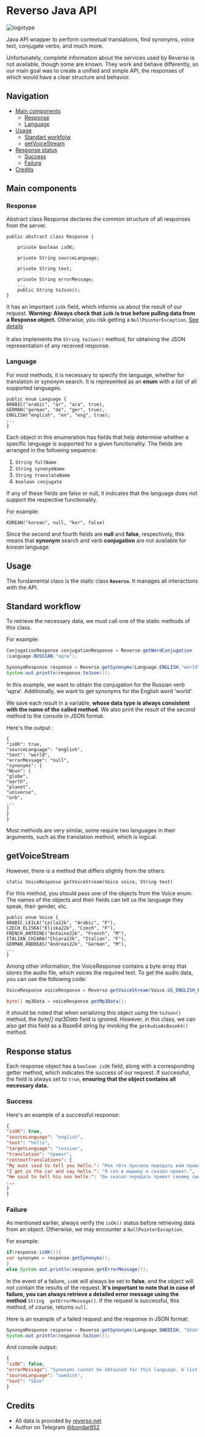 # Reverso Java API

![logotype](https://i.imgur.com/Mxbpi3N.jpeg)

Java API wrapper to perform contextual translations, 
 find synonyms, voice text, conjugate verbs, and much more.

Unfortunately,  complete information about the
services used by Reverso is not available, though some are known.
They work and behave differently, so our main goal was to create 
a unified and simple API, the responses of which would have a clear 
structure and behavior.
## Navigation
-   [Main components](#main-components)
    -   [Response](#response)
    -   [Language](#language)
-   [Usage](#usage)
    -   [Standart workfolw](#standard-workflow)
    -   [getVoiceStream](#getvoicestream)
-   [Response status](#response-status)
    -   [Success](#success)
    -   [Failure](#failure)
-   [Credits](#credits)

## Main components
### Response
Abstract class Response declares the common structure of all responses 
from the server.

```
public abstract class Response {

    private boolean isOK;

    private String sourceLanguage;

    private String text;

    private String errorMessage;
    ...
    public String toJson();
}
```
It has an important `isOk` field, which informs us 
about the result of our request.
**Warning: Always check that `isOk` is true before pulling 
data from a Response object.** Otherwise, you 
risk getting a `NullPointerException`. [See details](#failure) 
<br><br>
It also implements the `String toJson()` method,
for obtaining the JSON representation of any received response.
### Language
For most methods, it is necessary to specify the language, whether for 
translation or synonym search. It is represented as an **enum** with a 
list of all supported languages.
```
public enum Language {
ARABIC("arabic", "ar", "ara", true),
GERMAN("german", "de", "ger", true),
ENGLISH("english", "en", "eng", true);
...
}
```
Each object in this enumeration has fields that help determine whether
a specific language is supported for a given functionality. The fields 
are arranged in the following sequence:

1) `String fullName` <br>
2) `String synonymName` <br>
3) `String translateName` <br>
4) `boolean conjugate`

If any of these fields are false or null, it indicates that the language
does not support the respective functionality.

For example:

`KOREAN("korean", null, "kor", false)` 

Since the second and fourth fields are **null** and **false**, 
respectively, this means that **synonym** search and verb 
**conjugation** are not available for *korean* language.

## Usage
The fundamental class is the static class **`Reverso`**.
It manages all interactions with the API.
## Standard workflow
To retrieve the necessary data, we must call one of the static methods 
of this class.

For example:
```java
ConjugationResponse conjugationResponse = Reverso.getWordConjugation
(Language.RUSSIAN,"идти");

SynonymResponse response = Reverso.getSynonyms(Language.ENGLISH,"world");
System.out.println(response.toJson());
```
In this example, we want to obtain the conjugation for the Russian verb 
'идти'. Additionally, we want to get synonyms for the English word 'world'.

We save each result in a variable, **whose data type is always consistent 
with the name of the called method**. We also print the result of the 
second method
to the console in JSON format.

Here's the output :
```
{
"isOK": true,
"sourceLanguage": "english",
"text": "world",
"errorMessage": "null",
"synonyms": {
"Noun": [
"globe",
"earth",
"planet",
"universe",
"orb",
...
]
}
}
```
Most methods are very similar,  some require two languages in their 
arguments, such as the translation method, which is logical. 

## getVoiceStream
However, there is a method that differs slightly from the others:

`static VoiceResponse getVoiceStream(Voice voice, String text)`

For this method, you should pass one of the objects from the Voice enum. 
The names of the objects and their fields can tell us the language they
speak, their gender, etc.
```
public enum Voice {
ARABIC_LEILA("Leila22k", "Arabic", "F"),
CZECH_ELISKA("Eliska22k", "Czech", "F"),
FRENCH_ANTOINE("Antoine22k", "French", "M"),
ITALIAN_CHIARA("Chiara22k", "Italian", "F"),
GERMAN_ANDREAS("Andreas22k", "German", "M"),
...
}
```
Among other information, the VoiceResponse contains a byte array that 
stores the audio file, which voices the required text. To get the audio 
data, you can use the following code:
```java
VoiceResponse voiceResponse = Reverso.getVoiceStream(Voice.US_ENGLISH_KAREN, "wonderful world");

byte[] mp3Data = voiceResponse.getMp3Data();
```
It should be noted that when serializing this object using the `toJson()`
method, the *byte[] mp3Data* field is ignored. However, in this class, we
can also get this field as a Base64 string by invoking 
the `getAudioAsBase64()` method.

## Response status
Each response object has a `boolean isOK` field, along with a 
corresponding getter method, which indicates the success of our
request. If successful, the field is always set to `true`, 
**ensuring that the object contains all necessary data.**
### Success
Here's an example of a successful response:
```json
{
"isOK": true,
"sourceLanguage": "english",
"text": "hello",
"targetLanguage": "russian",
"translation": "привет",
"contextTranslations": {
"My aunt said to tell you hello.": "Моя тётя просила передать вам привет.",
"I get in the car and say hello.": "Я сел в машину и сказал привет.",
"He said to tell his son hello.": "Он сказал передать привет своему сыну.",
...
}
}
```
### Failure
As mentioned earlier, always verify the `isOk()`
status before retrieving data from an object.
Otherwise, we may encounter a `NullPointerException`.

For example:
```java
if(response.isOK()){
var synonyms = response.getSynonyms();
}
else System.out.println(response.getErrorMessage());
```
In the event of a failure, `isOK` will always be set to **false**, 
and the object will not contain the results of the request. 
**It's important to note that in case of failure, you can always 
retrieve a detailed error message using the method** `String 
getErrorMessage()`. If the request is successful, 
this method, of course, returns `null`.

Here is an example of a failed request and the response in JSON format:
```java
SynonymResponse response = Reverso.getSynonyms(Language.SWEDISH, "Skön");
System.out.println(response.toJson());
```
And console output:
```json
{
"isOK": false,
"errorMessage": "Synonyms cannot be obtained for this language. A list of available languages can be found here: https://synonyms.reverso.net/synonym/",
"sourceLanguage": "swedish",
"text": "Skön"
}
```
## Credits

-   All data is provided by [reverso.net](https://reverso.net)
-   Author on Telegram [@bondar852](https://t.me/bondar852)